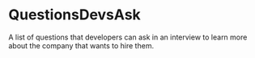 # QuestionsDevsAsk
A list of questions that developers can ask in an interview to learn more about the company that wants to hire them.
